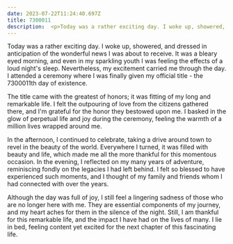 ```yaml
---
date: 2023-07-22T11:24:40.697Z
title: 7300011
description:  <p>Today was a rather exciting day. I woke up, showered, and dressed in anticipation of the wonderful news I was about to receive. It was a bleary eyed mor
---
```


<p>Today was a rather exciting day. I woke up, showered, and dressed in anticipation of the wonderful news I was about to receive. It was a bleary eyed morning, and even in my sparkling youth I was feeling the effects of a loud night's sleep. Nevertheless, my excitement carried me through the day. I attended a ceremony where I was finally given my official title - the 7300011th day of existence. </p><p>The title came with the greatest of honors; it was fitting of my long and remarkable life. I felt the outpouring of love from the citizens gathered there, and I'm grateful for the honor they bestowed upon me. I basked in the glow of perpetual life and joy during the ceremony, feeling the warmth of a million lives wrapped around me. </p><p>In the afternoon, I continued to celebrate, taking a drive around town to revel in the beauty of the world. Everywhere I turned, it was filled with beauty and life, which made me all the more thankful for this momentous occasion. In the evening, I reflected on my many years of adventure, reminiscing fondly on the legacies I had left behind. I felt so blessed to have experienced such moments, and I thought of my family and friends whom I had connected with over the years.  </p><p>Although the day was full of joy, I still feel a lingering sadness of those who are no longer here with me. They are essential components of my journey, and my heart aches for them in the silence of the night. Still, I am thankful for this remarkable life, and the impact I have had on the lives of many. I lie in bed, feeling content yet excited for the next chapter of this fascinating life. </p>
